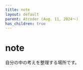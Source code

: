 ```yaml
---
title: note
layout: default
parent: Atcoder (Aug. 11, 2024〜)
has_children: true
---
```


# note

自分の中の考えを整理する場所です。